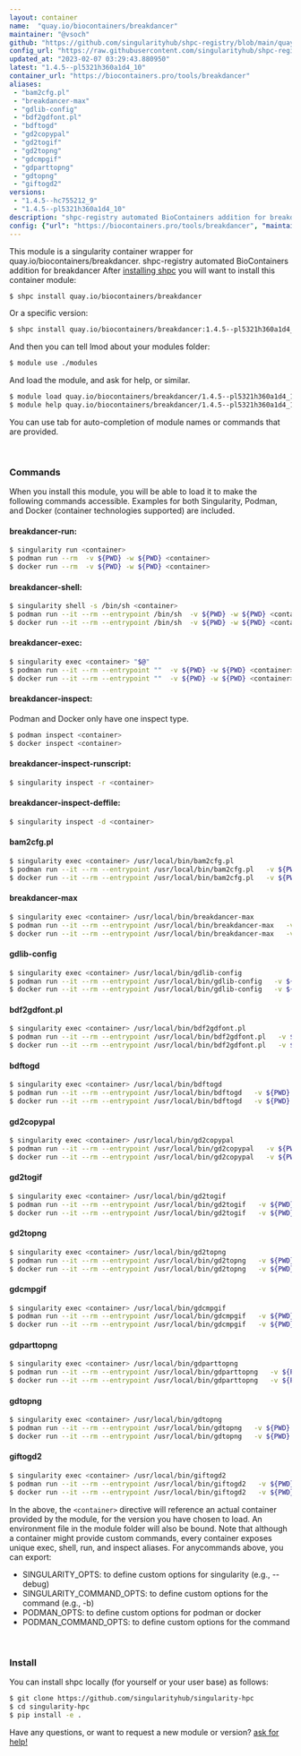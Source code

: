 ```yaml
---
layout: container
name:  "quay.io/biocontainers/breakdancer"
maintainer: "@vsoch"
github: "https://github.com/singularityhub/shpc-registry/blob/main/quay.io/biocontainers/breakdancer/container.yaml"
config_url: "https://raw.githubusercontent.com/singularityhub/shpc-registry/main/quay.io/biocontainers/breakdancer/container.yaml"
updated_at: "2023-02-07 03:29:43.880950"
latest: "1.4.5--pl5321h360a1d4_10"
container_url: "https://biocontainers.pro/tools/breakdancer"
aliases:
 - "bam2cfg.pl"
 - "breakdancer-max"
 - "gdlib-config"
 - "bdf2gdfont.pl"
 - "bdftogd"
 - "gd2copypal"
 - "gd2togif"
 - "gd2topng"
 - "gdcmpgif"
 - "gdparttopng"
 - "gdtopng"
 - "giftogd2"
versions:
 - "1.4.5--hc755212_9"
 - "1.4.5--pl5321h360a1d4_10"
description: "shpc-registry automated BioContainers addition for breakdancer"
config: {"url": "https://biocontainers.pro/tools/breakdancer", "maintainer": "@vsoch", "description": "shpc-registry automated BioContainers addition for breakdancer", "latest": {"1.4.5--pl5321h360a1d4_10": "sha256:c8f6dc392b9db72e0ff40273851a9d05cf9b46ea18e53c490ef1e908fe3a69d9"}, "tags": {"1.4.5--hc755212_9": "sha256:11c7010c5cba03987fbd796928bc9472417462a3c46c0cbf876cbb43cf6fb013", "1.4.5--pl5321h360a1d4_10": "sha256:c8f6dc392b9db72e0ff40273851a9d05cf9b46ea18e53c490ef1e908fe3a69d9"}, "docker": "quay.io/biocontainers/breakdancer", "aliases": {"bam2cfg.pl": "/usr/local/bin/bam2cfg.pl", "breakdancer-max": "/usr/local/bin/breakdancer-max", "gdlib-config": "/usr/local/bin/gdlib-config", "bdf2gdfont.pl": "/usr/local/bin/bdf2gdfont.pl", "bdftogd": "/usr/local/bin/bdftogd", "gd2copypal": "/usr/local/bin/gd2copypal", "gd2togif": "/usr/local/bin/gd2togif", "gd2topng": "/usr/local/bin/gd2topng", "gdcmpgif": "/usr/local/bin/gdcmpgif", "gdparttopng": "/usr/local/bin/gdparttopng", "gdtopng": "/usr/local/bin/gdtopng", "giftogd2": "/usr/local/bin/giftogd2"}}
---
```


This module is a singularity container wrapper for quay.io/biocontainers/breakdancer.
shpc-registry automated BioContainers addition for breakdancer
After [installing shpc](#install) you will want to install this container module:


```bash
$ shpc install quay.io/biocontainers/breakdancer
```

Or a specific version:

```bash
$ shpc install quay.io/biocontainers/breakdancer:1.4.5--pl5321h360a1d4_10
```

And then you can tell lmod about your modules folder:

```bash
$ module use ./modules
```

And load the module, and ask for help, or similar.

```bash
$ module load quay.io/biocontainers/breakdancer/1.4.5--pl5321h360a1d4_10
$ module help quay.io/biocontainers/breakdancer/1.4.5--pl5321h360a1d4_10
```

You can use tab for auto-completion of module names or commands that are provided.

<br>

### Commands

When you install this module, you will be able to load it to make the following commands accessible.
Examples for both Singularity, Podman, and Docker (container technologies supported) are included.

#### breakdancer-run:

```bash
$ singularity run <container>
$ podman run --rm  -v ${PWD} -w ${PWD} <container>
$ docker run --rm  -v ${PWD} -w ${PWD} <container>
```

#### breakdancer-shell:

```bash
$ singularity shell -s /bin/sh <container>
$ podman run --it --rm --entrypoint /bin/sh  -v ${PWD} -w ${PWD} <container>
$ docker run --it --rm --entrypoint /bin/sh  -v ${PWD} -w ${PWD} <container>
```

#### breakdancer-exec:

```bash
$ singularity exec <container> "$@"
$ podman run --it --rm --entrypoint ""  -v ${PWD} -w ${PWD} <container> "$@"
$ docker run --it --rm --entrypoint ""  -v ${PWD} -w ${PWD} <container> "$@"
```

#### breakdancer-inspect:

Podman and Docker only have one inspect type.

```bash
$ podman inspect <container>
$ docker inspect <container>
```

#### breakdancer-inspect-runscript:

```bash
$ singularity inspect -r <container>
```

#### breakdancer-inspect-deffile:

```bash
$ singularity inspect -d <container>
```


#### bam2cfg.pl

```bash
$ singularity exec <container> /usr/local/bin/bam2cfg.pl
$ podman run --it --rm --entrypoint /usr/local/bin/bam2cfg.pl   -v ${PWD} -w ${PWD} <container> -c " $@"
$ docker run --it --rm --entrypoint /usr/local/bin/bam2cfg.pl   -v ${PWD} -w ${PWD} <container> -c " $@"
```


#### breakdancer-max

```bash
$ singularity exec <container> /usr/local/bin/breakdancer-max
$ podman run --it --rm --entrypoint /usr/local/bin/breakdancer-max   -v ${PWD} -w ${PWD} <container> -c " $@"
$ docker run --it --rm --entrypoint /usr/local/bin/breakdancer-max   -v ${PWD} -w ${PWD} <container> -c " $@"
```


#### gdlib-config

```bash
$ singularity exec <container> /usr/local/bin/gdlib-config
$ podman run --it --rm --entrypoint /usr/local/bin/gdlib-config   -v ${PWD} -w ${PWD} <container> -c " $@"
$ docker run --it --rm --entrypoint /usr/local/bin/gdlib-config   -v ${PWD} -w ${PWD} <container> -c " $@"
```


#### bdf2gdfont.pl

```bash
$ singularity exec <container> /usr/local/bin/bdf2gdfont.pl
$ podman run --it --rm --entrypoint /usr/local/bin/bdf2gdfont.pl   -v ${PWD} -w ${PWD} <container> -c " $@"
$ docker run --it --rm --entrypoint /usr/local/bin/bdf2gdfont.pl   -v ${PWD} -w ${PWD} <container> -c " $@"
```


#### bdftogd

```bash
$ singularity exec <container> /usr/local/bin/bdftogd
$ podman run --it --rm --entrypoint /usr/local/bin/bdftogd   -v ${PWD} -w ${PWD} <container> -c " $@"
$ docker run --it --rm --entrypoint /usr/local/bin/bdftogd   -v ${PWD} -w ${PWD} <container> -c " $@"
```


#### gd2copypal

```bash
$ singularity exec <container> /usr/local/bin/gd2copypal
$ podman run --it --rm --entrypoint /usr/local/bin/gd2copypal   -v ${PWD} -w ${PWD} <container> -c " $@"
$ docker run --it --rm --entrypoint /usr/local/bin/gd2copypal   -v ${PWD} -w ${PWD} <container> -c " $@"
```


#### gd2togif

```bash
$ singularity exec <container> /usr/local/bin/gd2togif
$ podman run --it --rm --entrypoint /usr/local/bin/gd2togif   -v ${PWD} -w ${PWD} <container> -c " $@"
$ docker run --it --rm --entrypoint /usr/local/bin/gd2togif   -v ${PWD} -w ${PWD} <container> -c " $@"
```


#### gd2topng

```bash
$ singularity exec <container> /usr/local/bin/gd2topng
$ podman run --it --rm --entrypoint /usr/local/bin/gd2topng   -v ${PWD} -w ${PWD} <container> -c " $@"
$ docker run --it --rm --entrypoint /usr/local/bin/gd2topng   -v ${PWD} -w ${PWD} <container> -c " $@"
```


#### gdcmpgif

```bash
$ singularity exec <container> /usr/local/bin/gdcmpgif
$ podman run --it --rm --entrypoint /usr/local/bin/gdcmpgif   -v ${PWD} -w ${PWD} <container> -c " $@"
$ docker run --it --rm --entrypoint /usr/local/bin/gdcmpgif   -v ${PWD} -w ${PWD} <container> -c " $@"
```


#### gdparttopng

```bash
$ singularity exec <container> /usr/local/bin/gdparttopng
$ podman run --it --rm --entrypoint /usr/local/bin/gdparttopng   -v ${PWD} -w ${PWD} <container> -c " $@"
$ docker run --it --rm --entrypoint /usr/local/bin/gdparttopng   -v ${PWD} -w ${PWD} <container> -c " $@"
```


#### gdtopng

```bash
$ singularity exec <container> /usr/local/bin/gdtopng
$ podman run --it --rm --entrypoint /usr/local/bin/gdtopng   -v ${PWD} -w ${PWD} <container> -c " $@"
$ docker run --it --rm --entrypoint /usr/local/bin/gdtopng   -v ${PWD} -w ${PWD} <container> -c " $@"
```


#### giftogd2

```bash
$ singularity exec <container> /usr/local/bin/giftogd2
$ podman run --it --rm --entrypoint /usr/local/bin/giftogd2   -v ${PWD} -w ${PWD} <container> -c " $@"
$ docker run --it --rm --entrypoint /usr/local/bin/giftogd2   -v ${PWD} -w ${PWD} <container> -c " $@"
```



In the above, the `<container>` directive will reference an actual container provided
by the module, for the version you have chosen to load. An environment file in the
module folder will also be bound. Note that although a container
might provide custom commands, every container exposes unique exec, shell, run, and
inspect aliases. For anycommands above, you can export:

 - SINGULARITY_OPTS: to define custom options for singularity (e.g., --debug)
 - SINGULARITY_COMMAND_OPTS: to define custom options for the command (e.g., -b)
 - PODMAN_OPTS: to define custom options for podman or docker
 - PODMAN_COMMAND_OPTS: to define custom options for the command

<br>

### Install

You can install shpc locally (for yourself or your user base) as follows:

```bash
$ git clone https://github.com/singularityhub/singularity-hpc
$ cd singularity-hpc
$ pip install -e .
```

Have any questions, or want to request a new module or version? [ask for help!](https://github.com/singularityhub/singularity-hpc/issues)